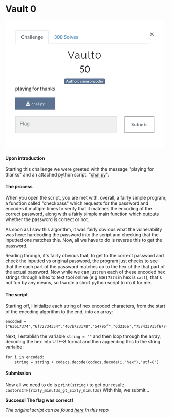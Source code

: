 # Vault 0

![Challenge Preview](image.png)

#### Upon introduction
Starting this challenge we were greeted with the message "playing for thanks" and an attached python script: "[chal.py](https://github.com/Hirora/Castors-CTF-Writeups/blob/master/Vault0-Challenge/chal.py)".

#### The process
When you open the script, you are met with, overall, a fairly simple program; a function called "checkpass" which requests for the password and encodes it multiple times to verify that it matches the encoding of the correct password, along with a fairly simple main function which outputs whether the password is correct or not.

As soon as I saw this algorithm, it was fairly obvious what the vulnerability was here: hardcoding the password into the script and checking that the inputted one matches this. Now, all we have to do is reverse this to get the password.

Reading through, it's fairly obvious that, to get to the correct password and check the inputted vs original password, the program just checks to see that the each part of the password matches up to the hex of the that part of the actual password. Now while we can just run each of these encoded hex strings through a hex to text tool online (e.g `63617374` in hex is `cast`), that's not fun by any means, so I wrote a short python script to do it for me.

#### The script
Starting off, I initialize each string of hex encoded characters, from the start of the encoding algorithm to the end, into an array:

```
encoded = ["63617374","6f72734354","467b723178","54795f","6d316e","757433735f6774","5f73317874795f6d","316e757433","737d"]
```

Next, I establish the variable `string = ""` and then loop through the array, decoding the hex into UTF-8 format and then appending this to the string varialbe:

```
for i in encoded:
    string = string + codecs.decode(codecs.decode(i,"hex"),"utf-8")
```

#### Submission
Now all we need to do is `print(string)` to get our result: `castorsCTF{r1xTy_m1nut3s_gt_s1xty_m1nut3s}`
With this, we submit...

**__Success! The flag was correct!__**

*The original script can be found [here](https://github.com/Hirora/Castors-CTF-Writeups/blob/master/Vault0-Challenge/script.py) in this repo*
